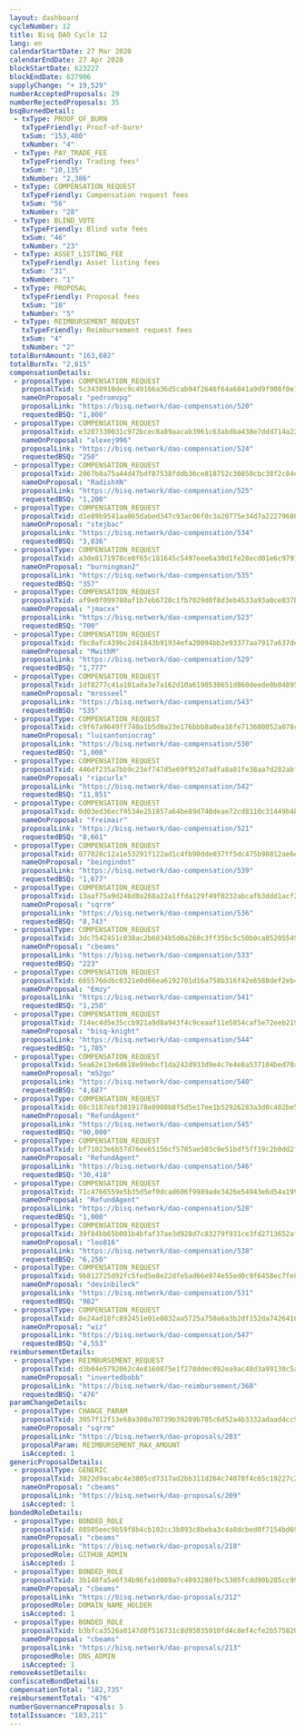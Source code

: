 ```yaml
---
layout: dashboard
cycleNumber: 12
title: Bisq DAO Cycle 12
lang: en
calendarStartDate: 27 Mar 2020
calendarEndDate: 27 Apr 2020
blockStartDate: 623227
blockEndDate: 627906
supplyChange: "+ 19,529"
numberAcceptedProposals: 29
numberRejectedProposals: 35
bsqBurnedDetail:
 - txType: PROOF_OF_BURN
   txTypeFriendly: Proof-of-burn¹
   txSum: "153,400"
   txNumber: "4"
 - txType: PAY_TRADE_FEE
   txTypeFriendly: Trading fees²
   txSum: "10,135"
   txNumber: "2,386"
 - txType: COMPENSATION_REQUEST
   txTypeFriendly: Compensation request fees
   txSum: "56"
   txNumber: "28"
 - txType: BLIND_VOTE
   txTypeFriendly: Blind vote fees
   txSum: "46"
   txNumber: "23"
 - txType: ASSET_LISTING_FEE
   txTypeFriendly: Asset listing fees
   txSum: "31"
   txNumber: "1"
 - txType: PROPOSAL
   txTypeFriendly: Proposal fees
   txSum: "10"
   txNumber: "5"
 - txType: REIMBURSEMENT_REQUEST
   txTypeFriendly: Reimbursement request fees
   txSum: "4"
   txNumber: "2"
totalBurnAmount: "163,682"
totalBurnTx: "2,615"
compensationDetails: 
 - proposalType: COMPENSATION_REQUEST
   proposalTxid: 5c3438910dec9c49166a36d5cab94f2646f64a6841a9d9f908f0e18860d1f5cb
   nameOnProposal: "pedromvpg"
   proposalLink: "https://bisq.network/dao-compensation/520"
   requestedBSQ: "1,800"
 - proposalType: COMPENSATION_REQUEST
   proposalTxid: e3207330031c972bcec8a89aacab3961c63abdba438e7ddd714a22116faa5b7f
   nameOnProposal: "alexej996"
   proposalLink: "https://bisq.network/dao-compensation/524"
   requestedBSQ: "250"
 - proposalType: COMPENSATION_REQUEST
   proposalTxid: 2067b8a75a44d47bdf87538fddb36ce818752c30850cbc38f2c84ecce05b9f11
   nameOnProposal: "RadishXN"
   proposalLink: "https://bisq.network/dao-compensation/525"
   requestedBSQ: "1,200"
 - proposalType: COMPENSATION_REQUEST
   proposalTxid: d1e89b9541aa065dabed347c93ac06f0c3a20775e34d7a22279686d85e91af21
   nameOnProposal: "stejbac"
   proposalLink: "https://bisq.network/dao-compensation/534"
   requestedBSQ: "3,036"
 - proposalType: COMPENSATION_REQUEST
   proposalTxid: a3de8171978ce0f65c181645c5497eee6a30d1fe28ecd01e6c979193cb9596c2
   nameOnProposal: "burningman2"
   proposalLink: "https://bisq.network/dao-compensation/535"
   requestedBSQ: "357"
 - proposalType: COMPENSATION_REQUEST
   proposalTxid: af9e0f099780af1b7eb6720c1fb7029d0f8d3eb4533a93a0ce837b5c57951ab9
   nameOnProposal: "jmacxx"
   proposalLink: "https://bisq.network/dao-compensation/523"
   requestedBSQ: "700"
 - proposalType: COMPENSATION_REQUEST
   proposalTxid: fbc8afc439bc2d41843b91934efa20094bb2e93377aa7917a637de0ddbd77e5d
   nameOnProposal: "MwithM"
   proposalLink: "https://bisq.network/dao-compensation/529"
   requestedBSQ: "1,777"
 - proposalType: COMPENSATION_REQUEST
   proposalTxid: 1df8277c41a101ada3e7a162d10a6190530651d860deede0b0489519816a06a7
   nameOnProposal: "mrosseel"
   proposalLink: "https://bisq.network/dao-compensation/543"
   requestedBSQ: "535"
 - proposalType: COMPENSATION_REQUEST
   proposalTxid: c9f67a9649ff740a1b5d0a23e176bbb8a0ea16fe713680052a078c467c3ad150
   nameOnProposal: "luisantoniocrag"
   proposalLink: "https://bisq.network/dao-compensation/530"
   requestedBSQ: "1,000"
 - proposalType: COMPENSATION_REQUEST
   proposalTxid: 446df235a7bb9c23ef747d5e69f952d7adfa8a01fe38aa7d282abfd7e880a244
   nameOnProposal: "ripcurlx"
   proposalLink: "https://bisq.network/dao-compensation/542"
   requestedBSQ: "11,851"
 - proposalType: COMPENSATION_REQUEST
   proposalTxid: 0d03ed36ecf9534e251857a64be89d740deae72cd8110c31449b4b6509090f46
   nameOnProposal: "freimair"
   proposalLink: "https://bisq.network/dao-compensation/521"
   requestedBSQ: "8,661"
 - proposalType: COMPENSATION_REQUEST
   proposalTxid: 077028c12a1e53291f122ad1c4fb90dde037ff5dc475b98812ae6e3b99b25d03
   nameOnProposal: "beingindot"
   proposalLink: "https://bisq.network/dao-compensation/539"
   requestedBSQ: "1,677"
 - proposalType: COMPENSATION_REQUEST
   proposalTxid: 13aaf75a9d246d0a268a22a1ffda129f49f0232abcafb3ddd1acf22426915528
   nameOnProposal: "sqrrm"
   proposalLink: "https://bisq.network/dao-compensation/536"
   requestedBSQ: "8,743"
 - proposalType: COMPENSATION_REQUEST
   proposalTxid: 3dc7542451c038ac2b6834b5d0a260c3ff35bc5c50b0ca852055499191a7db4b
   nameOnProposal: "cbeams"
   proposalLink: "https://bisq.network/dao-compensation/533"
   requestedBSQ: "223"
 - proposalType: COMPENSATION_REQUEST
   proposalTxid: 6655766dbc0321e0d66ea6192701d16a758b316f42e6588def2eb49522a6bcc4
   nameOnProposal: "Emzy"
   proposalLink: "https://bisq.network/dao-compensation/541"
   requestedBSQ: "1,250"
 - proposalType: COMPENSATION_REQUEST
   proposalTxid: 714ec4d5e35ccb921a9d8a943f4c9ceaaf11e5854caf5e72eeb21933d20039ad
   nameOnProposal: "bisq-knight"
   proposalLink: "https://bisq.network/dao-compensation/544"
   requestedBSQ: "1,785"
 - proposalType: COMPENSATION_REQUEST
   proposalTxid: 5ea62e13e6d618e99ebcf1da242d933d9e4c7e4e8a537104bed70a81c6f02cd5
   nameOnProposal: "m52go"
   proposalLink: "https://bisq.network/dao-compensation/540"
   requestedBSQ: "4,687"
 - proposalType: COMPENSATION_REQUEST
   proposalTxid: 08c3187ebf3019178e8908b8f5d5e17ee1b52926283a3d0c402be54c6b120dd4
   nameOnProposal: "RefundAgent"
   proposalLink: "https://bisq.network/dao-compensation/545"
   requestedBSQ: "90,000"
 - proposalType: COMPENSATION_REQUEST
   proposalTxid: bf71023e6b57d76ee65156cf5785ae503c9e51bdf5ff19c2b0dd2f60837ec5a7
   nameOnProposal: "RefundAgent"
   proposalLink: "https://bisq.network/dao-compensation/546"
   requestedBSQ: "30,418"
 - proposalType: COMPENSATION_REQUEST
   proposalTxid: 71c4766559e5b35d5ef0dcad606f9989ade3426e54943e6d54a1992a8b299973
   nameOnProposal: "RefundAgent"
   proposalLink: "https://bisq.network/dao-compensation/528"
   requestedBSQ: "1,000"
 - proposalType: COMPENSATION_REQUEST
   proposalTxid: 39f84bb65b001b4bfaf37ae3d928d7c83279f931ce3fd2713652afec65ad7bdf
   nameOnProposal: "leo816"
   proposalLink: "https://bisq.network/dao-compensation/538"
   requestedBSQ: "6,250"
 - proposalType: COMPENSATION_REQUEST
   proposalTxid: 9b812725d92fc5fed5e8e22dfe5ad66e974e55ed0c9f6458ec7fe8d6d5266596
   nameOnProposal: "devinbileck"
   proposalLink: "https://bisq.network/dao-compensation/531"
   requestedBSQ: "982"
 - proposalType: COMPENSATION_REQUEST
   proposalTxid: 8e24ad18fc892451e01e8032aa5725a750a6a3b2df152da74264160f3f8784cd
   nameOnProposal: "wiz"
   proposalLink: "https://bisq.network/dao-compensation/547"
   requestedBSQ: "4,553"
reimbursementDetails: 
 - proposalType: REIMBURSEMENT_REQUEST
   proposalTxid: d3b04e5792062c4e8160875e1f278ddec092ea9ac48d3a99130c5a2150e1a59b
   nameOnProposal: "invertedbobb"
   proposalLink: "https://bisq.network/dao-reimbursement/368"
   requestedBSQ: "476"
paramChangeDetails: 
 - proposalType: CHANGE_PARAM
   proposalTxid: 3057f12f13e68a300a70739b39289b785c6d52a4b3332adaad4cc9044fe6bc5e
   nameOnProposal: "sqrrm"
   proposalLink: "https://bisq.network/dao-proposals/203"
   proposalParam: REIMBURSEMENT_MAX_AMOUNT
   isAccepted: 1
genericProposalDetails: 
 - proposalType: GENERIC
   proposalTxid: 3022d9acabc4e3805cd7317ad2bb311d264c74078f4c65c19227c2eec1d849e1
   nameOnProposal: "cbeams"
   proposalLink: "https://bisq.network/dao-proposals/209"
   isAccepted: 1
bondedRoleDetails: 
 - proposalType: BONDED_ROLE
   proposalTxid: 88505eec9b59f8b4cb102cc3b893c8beba3c4a8dcbed0f7154bd692d132bae25
   nameOnProposal: "cbeams"
   proposalLink: "https://bisq.network/dao-proposals/210"
   proposedRole: GITHUB_ADMIN
   isAccepted: 1
 - proposalType: BONDED_ROLE
   proposalTxid: 3b148fa5a6f34b96fe1d809a7c4093280fbc5305fcdd90b285cc99257a6b9e3c
   nameOnProposal: "cbeams"
   proposalLink: "https://bisq.network/dao-proposals/212"
   proposedRole: DOMAIN_NAME_HOLDER
   isAccepted: 1
 - proposalType: BONDED_ROLE
   proposalTxid: b3bfca3526a0147d0f516731c8d95035910fd4c8ef4cfe2b575820d1ad8f6a0a
   nameOnProposal: "cbeams"
   proposalLink: "https://bisq.network/dao-proposals/213"
   proposedRole: DNS_ADMIN
   isAccepted: 1
removeAssetDetails: 
confiscateBondDetails: 
compensationTotal: "182,735"
reimbursementTotal: "476"
numberGovernanceProposals: 5
totalIssuance: "183,211"
---
```

